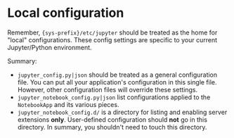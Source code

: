 # Local configuration

Remember, `{sys-prefix}/etc/jupyter` should be treated as the home for "local" configurations. These config settings are specific to your current Jupyter/Python environment.

Summary: 
* `jupyter_config.py|json` should be treated as a general configuration file. You can put all your application's configuration in this single file. However, other configuration files will override these settings.
* `jupyter_notebook_config.py|json` list configurations applied to the `NotebookApp` and its various pieces. 
* `jupyter_notebook_config.d/` is a directory for listing and enabling server extensions **only**. User-defined configuration should **not** go in this directory. In summary, you shouldn't need to touch this directory. 
